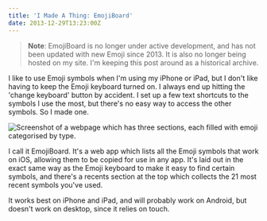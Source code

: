 ```yaml
---
title: 'I Made A Thing: EmojiBoard'
date: 2013-12-29T13:23:00Z
---
```


> **Note**: EmojiBoard is no longer under active development, and has not been
> updated with new Emoji since 2013. It is also no longer being hosted on my
> site. I'm keeping this post around as a historical archive.

I like to use Emoji symbols when I'm using my iPhone or iPad, but I don't like
having to keep the Emoji keyboard turned on. I always end up hitting the 'change
keyboard' button by accident. I set up a few text shortcuts to the symbols I use
the most, but there's no easy way to access the other symbols. So I made one.

![Screenshot of a webpage which has three sections, each filled with emoji categorised by type.](/img/2013-12-EmojiBoard.png)

I call it EmojiBoard. It's a web app which lists all the Emoji symbols that work
on iOS, allowing them to be copied for use in any app. It's laid out in the
exact same way as the Emoji keyboard to make it easy to find certain symbols,
and there's a recents section at the top which collects the 21 most recent
symbols you've used.

It works best on iPhone and iPad, and will probably work on Android, but doesn't
work on desktop, since it relies on touch.
